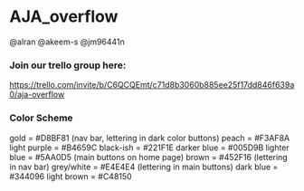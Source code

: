 # AJA_overflow
@alran @akeem-s @jm96441n


### Join our trello group here:

https://trello.com/invite/b/C6QCQEmt/c71d8b3060b885ee25f17dd846f639a0/aja-overflow


### Color Scheme

gold = #D8BF81 (nav bar, lettering in dark color buttons)
peach = #F3AF8A
light purple = #B4659C
black-ish = #221F1E
darker blue = #005D9B
lighter blue = #5AA0D5 (main buttons on home page)
brown = #452F16 (lettering in nav bar)
grey/white = #E4E4E4 (lettering in main buttons)
dark blue = #344096
light brown = #C48150
